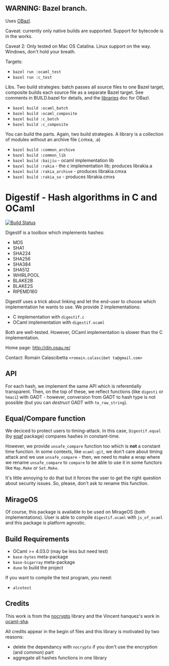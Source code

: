 ## WARNING:  Bazel branch.

Uses [OBazl](https://github.com/mobileink/obazl).

Caveat: currently only native builds are supported. Support for bytecode is in the works.

Caveat 2:  Only tested on Mac OS Catalina.  Linux support on the way.  Windows, don't hold your breath.

Targets:

* `bazel run :ocaml_test`
* `bazel run :c_test`

Libs. Two build strategies: batch passes all source files to one Bazel
target, composite builds each source file as a separate Bazel
target. See comments in BUILD.bazel for details, and the
[libraries](https://github.com/mobileink/obazl/blob/master/docs/libraries.md)
doc for OBazl.

* `bazel build :ocaml_batch`
* `bazel build :ocaml_composite`
* `bazel build :c_batch`
* `bazel build :c_composite`

You can build the parts.  Again, two build strategies.  A library is a
collection of modules without an archive file (.cmxa, .a)

* `bazel build :common_archive`
* `bazel build :common_lib`
* `bazel build :baijiu` - ocaml implementation lib
* `bazel build :rakia` - the c implementation lib; produces librakia.a
* `bazel build :rakia_archive` - produces librakia.cmxa
* `bazel build :rakia_so` - produces librakia.cmxs


Digestif - Hash algorithms in C and OCaml
=========================================


[![Build Status](https://travis-ci.org/mirage/digestif.svg?branch=master)](https://travis-ci.org/mirage/digestif)

Digestif is a toolbox which implements hashes:

 * MD5
 * SHA1
 * SHA224
 * SHA256
 * SHA384
 * SHA512
 * WHIRLPOOL
 * BLAKE2B
 * BLAKE2S
 * RIPEMD160

Digestif uses a trick about linking and let the end-user to choose which
implementation he wants to use. We provide 2 implementations:

 * C implementation with `digestif.c`
 * OCaml implementation with `digestif.ocaml`
 
Both are well-tested. However, OCaml implementation is slower than the C
implementation.

Home page: http://din.osau.re/

Contact: Romain Calascibetta `<romain.calascibet ta@gmail.com>`

## API

For each hash, we implement the same API which is referentially transparent.
Then, on the top of these, we reflect functions (like `digesti` or `hmaci`) with
GADT - however, conversion from GADT to hash type is not possible (but you can
_destruct_ GADT with `to_raw_string`).

## Equal/Compare function

We deciced to protect users to timing-attack. In this case, `Digestif.equal` (by
[eqaf](https://github.com/mirage/eqaf.git) package) compares hashes in
constant-time.

However, we provide `unsafe_compare` function too which is __not__ a constant
time function. In some contexts, like `ocaml-git`, we don't care about timing
attack and we use `unsafe_compare` - then, we need to make a wrap where we
rename `unsafe_compare` to `compare` to be able to use it in some functors like
`Map.Make` or `Set.Make`.

It's little annoying to do that but it forces the user to get the right question
about security issues. So, please, don't ask to rename this function.

## MirageOS

Of course, this package is available to be used on MirageOS (both
implementations). User is able to compile `digestif.ocaml` with `js_of_ocaml`
and this package is platform agnostic.

## Build Requirements

 * OCaml >= 4.03.0 (may be less but need test)
 * `base-bytes` meta-package
 * `base-bigarray` meta-package
 * `dune` to build the project
 
If you want to compile the test program, you need:

 * `alcotest`

## Credits

This work is from the [nocrypto](https://github.com/mirleft/nocrypto) library
and the Vincent hanquez's work in
[ocaml-sha](https://github.com/vincenthz/ocaml-sha).

All credits appear in the begin of files and this library is motivated by two reasons:

  * delete the dependancy with `nocrypto` if you don't use the encryption (and common) part
  * aggregate all hashes functions in one library
